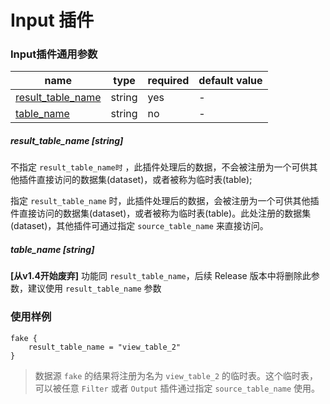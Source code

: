 # Input 插件

### Input插件通用参数

| name | type | required | default value |
| --- | --- | --- | --- |
| [result_table_name](#result_table_name-string) | string | yes | - |
| [table_name](#table_name-string) | string | no | - |


##### result_table_name [string]

不指定 `result_table_name时` ，此插件处理后的数据，不会被注册为一个可供其他插件直接访问的数据集(dataset)，或者被称为临时表(table);

指定 `result_table_name` 时，此插件处理后的数据，会被注册为一个可供其他插件直接访问的数据集(dataset)，或者被称为临时表(table)。此处注册的数据集(dataset)，其他插件可通过指定 `source_table_name` 来直接访问。


##### table_name [string]

**\[从v1.4开始废弃\]** 功能同 `result_table_name`，后续 Release 版本中将删除此参数，建议使用 `result_table_name` 参数


### 使用样例

```
fake {
    result_table_name = "view_table_2"
}
```

> 数据源 `fake` 的结果将注册为名为 `view_table_2` 的临时表。这个临时表，可以被任意 `Filter` 或者 `Output` 插件通过指定 `source_table_name` 使用。